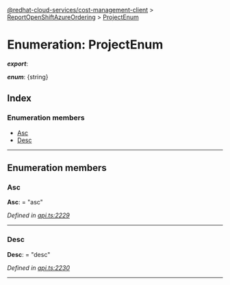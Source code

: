 [@redhat-cloud-services/cost-management-client](../README.md) > [ReportOpenShiftAzureOrdering](../modules/reportopenshiftazureordering.md) > [ProjectEnum](../enums/reportopenshiftazureordering.projectenum.md)

# Enumeration: ProjectEnum

*__export__*: 

*__enum__*: {string}

## Index

### Enumeration members

* [Asc](reportopenshiftazureordering.projectenum.md#asc)
* [Desc](reportopenshiftazureordering.projectenum.md#desc)

---

## Enumeration members

<a id="asc"></a>

###  Asc

**Asc**:  = "asc"

*Defined in [api.ts:2229](https://github.com/RedHatInsights/javascript-clients/blob/master/packages/cost-management/api.ts#L2229)*

___
<a id="desc"></a>

###  Desc

**Desc**:  = "desc"

*Defined in [api.ts:2230](https://github.com/RedHatInsights/javascript-clients/blob/master/packages/cost-management/api.ts#L2230)*

___

